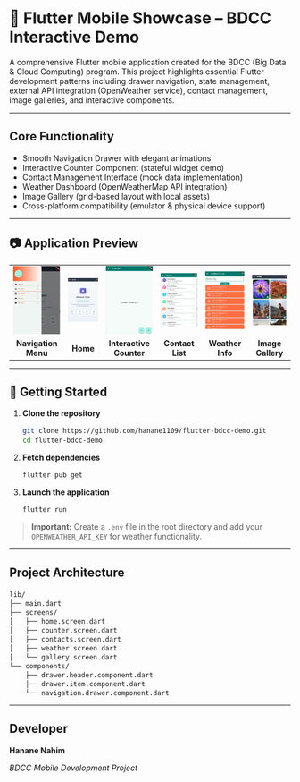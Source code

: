 # 📱 Flutter Mobile Showcase – BDCC Interactive Demo

A comprehensive Flutter mobile application created for the BDCC (Big Data & Cloud Computing) program. This project highlights essential Flutter development patterns including drawer navigation, state management, external API integration (OpenWeather service), contact management, image galleries, and interactive components.

---

## Core Functionality

- Smooth Navigation Drawer with elegant animations
- Interactive Counter Component (stateful widget demo)
- Contact Management Interface (mock data implementation)
- Weather Dashboard (OpenWeatherMap API integration)
- Image Gallery (grid-based layout with local assets)
- Cross-platform compatibility (emulator & physical device support)

---

## 📷 Application Preview

<table>
  <tr>
    <td><img src="assets/images/screenshots/menu.png" width="200"/></td>
    <td><img src="assets/images/screenshots/Home.png" width="200"/></td>
    <td><img src="assets/images/screenshots/counter.png" width="200"/></td>
    <td><img src="assets/images/screenshots/contact.png" width="200"/></td>
    <td><img src="assets/images/screenshots/meteo.png" width="200"/></td>
    <td><img src="assets/images/screenshots/gallery.png" width="200"/></td>
  </tr>
  <tr>
    <td align="center"><b>Navigation Menu</b></td>
    <td align="center"><b>Home</b></td>
    <td align="center"><b>Interactive Counter</b></td>
    <td align="center"><b>Contact List</b></td>
    <td align="center"><b>Weather Info</b></td>
    <td align="center"><b>Image Gallery</b></td>
  </tr>
</table>

---

## 🚀 Getting Started

1. **Clone the repository**
   ```bash
   git clone https://github.com/hanane1109/flutter-bdcc-demo.git
   cd flutter-bdcc-demo
   ```

2. **Fetch dependencies**
   ```bash
   flutter pub get
   ```

3. **Launch the application**
   ```bash
   flutter run
   ```

> **Important:** Create a `.env` file in the root directory and add your `OPENWEATHER_API_KEY` for weather functionality.

---

## Project Architecture

```
lib/
├── main.dart
├── screens/
│   ├── home.screen.dart
│   ├── counter.screen.dart
│   ├── contacts.screen.dart
│   ├── weather.screen.dart
│   └── gallery.screen.dart
└── components/
    ├── drawer.header.component.dart
    ├── drawer.item.component.dart
    └── navigation.drawer.component.dart
```

---

## Developer

**Hanane Nahim**

*BDCC Mobile Development Project*